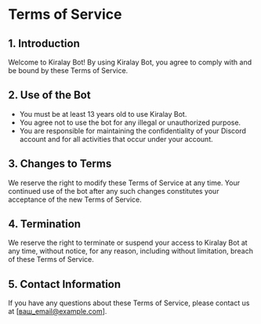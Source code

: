 # Terms of Service

## 1. Introduction
Welcome to Kiralay Bot! By using Kiralay Bot, you agree to comply with and be bound by these Terms of Service.

## 2. Use of the Bot
- You must be at least 13 years old to use Kiralay Bot.
- You agree not to use the bot for any illegal or unauthorized purpose.
- You are responsible for maintaining the confidentiality of your Discord account and for all activities that occur under your account.

## 3. Changes to Terms
We reserve the right to modify these Terms of Service at any time. Your continued use of the bot after any such changes constitutes your acceptance of the new Terms of Service.

## 4. Termination
We reserve the right to terminate or suspend your access to Kiralay Bot at any time, without notice, for any reason, including without limitation, breach of these Terms of Service.

## 5. Contact Information
If you have any questions about these Terms of Service, please contact us at [ваш_email@example.com].
